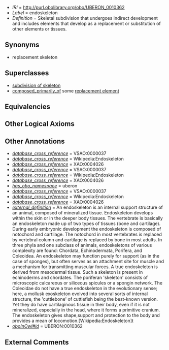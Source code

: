  * *IRI* = http://purl.obolibrary.org/obo/UBERON_0010362
 * *Label* = endoskeleton
 * *Definition* = Skeletal subdivision that undergoes indirect development and includes elements that develop as a replacement or substitution of other elements or tissues.

## Synonyms

 * replacement skeleton

## Superclasses

 * [subdivision of skeleton](../../UBERON/12/UBERON_0010912.md)
 * [composed_primarily_of](../../UBREL/02/UBREL_0000002.md) some [replacement element](../../UBERON/22/UBERON_0010522.md)

## Equivalencies


## Other Logical Axioms


## Other Annotations

 * *[database_cross_reference](../../ef/oboInOwl#hasDbXref.md)* = VSAO:0000037
 * *[database_cross_reference](../../ef/oboInOwl#hasDbXref.md)* = Wikipedia:Endoskeleton
 * *[database_cross_reference](../../ef/oboInOwl#hasDbXref.md)* = XAO:0004026
 * *[database_cross_reference](../../ef/oboInOwl#hasDbXref.md)* = VSAO:0000037
 * *[database_cross_reference](../../ef/oboInOwl#hasDbXref.md)* = Wikipedia:Endoskeleton
 * *[database_cross_reference](../../ef/oboInOwl#hasDbXref.md)* = XAO:0004026
 * *[has_obo_namespace](../../ce/oboInOwl#hasOBONamespace.md)* = uberon
 * *[database_cross_reference](../../ef/oboInOwl#hasDbXref.md)* = VSAO:0000037
 * *[database_cross_reference](../../ef/oboInOwl#hasDbXref.md)* = Wikipedia:Endoskeleton
 * *[database_cross_reference](../../ef/oboInOwl#hasDbXref.md)* = XAO:0004026
 * *[external_definition](../../UBPROP/01/UBPROP_0000001.md)* = An endoskeleton is an internal support structure of an animal, composed of mineralized tissue. Endoskeleton develops within the skin or in the deeper body tissues. The vertebrate is basically an endoskeleton made up of two types of tissues (bone and cartilage). During early embryonic development the endoskeleton is composed of notochord and cartilage. The notochord in most vertebrates is replaced by vertebral column and cartilage is replaced by bone in most adults. In three phyla and one subclass of animals, endoskeletons of various complexity are found: Chordata, Echinodermata, Porifera, and Coleoidea. An endoskeleton may function purely for support (as in the case of sponges), but often serves as an attachment site for muscle and a mechanism for transmitting muscular forces. A true endoskeleton is derived from mesodermal tissue. Such a skeleton is present in echinoderms and chordates. The poriferan 'skeleton' consists of microscopic calcareous or siliceous spicules or a spongin network. The Coleoidae do not have a true endoskeleton in the evolutionary sense; here, a mollusk exoskeleton evolved into several sorts of internal structure, the 'cuttlebone' of cuttlefish being the best-known version. Yet they do have cartilaginous tissue in their body, even if it is not mineralized, especially in the head, where it forms a primitive cranium. The endoskeleton gives shape,support and protection to the body and provides a mean of locomotion.[Wikipedia:Endoskeleton]t
 * *[oboInOwl#id](../../id/oboInOwl#id.md)* = UBERON:0010362

## External Comments

